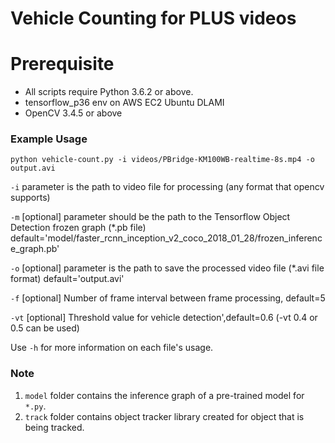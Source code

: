 # Vehicle Counting for PLUS videos

# Prerequisite
  - All scripts require Python 3.6.2 or above.
  - tensorflow_p36 env on AWS EC2 Ubuntu DLAMI
  - OpenCV 3.4.5 or above

### Example Usage


`python vehicle-count.py -i videos/PBridge-KM100WB-realtime-8s.mp4 -o output.avi`



`-i` parameter is the path to video file for processing (any format that opencv supports)

`-m` [optional] parameter should be the path to the Tensorflow Object Detection frozen graph (*.pb file)
    default='model/faster_rcnn_inception_v2_coco_2018_01_28/frozen_inference_graph.pb' 

`-o` [optional] parameter is the path to save the processed video file (*.avi file format) default='output.avi'

`-f` [optional] Number of frame interval between frame processing, default=5

`-vt` [optional] Threshold value for vehicle detection',default=0.6 (-vt 0.4 or 0.5 can be used)


Use `-h` for more information on each file's usage.


### Note

1. `model` folder contains the inference graph of a pre-trained model for `*.py`.
3. `track` folder contains object tracker library created for object that is being tracked.



